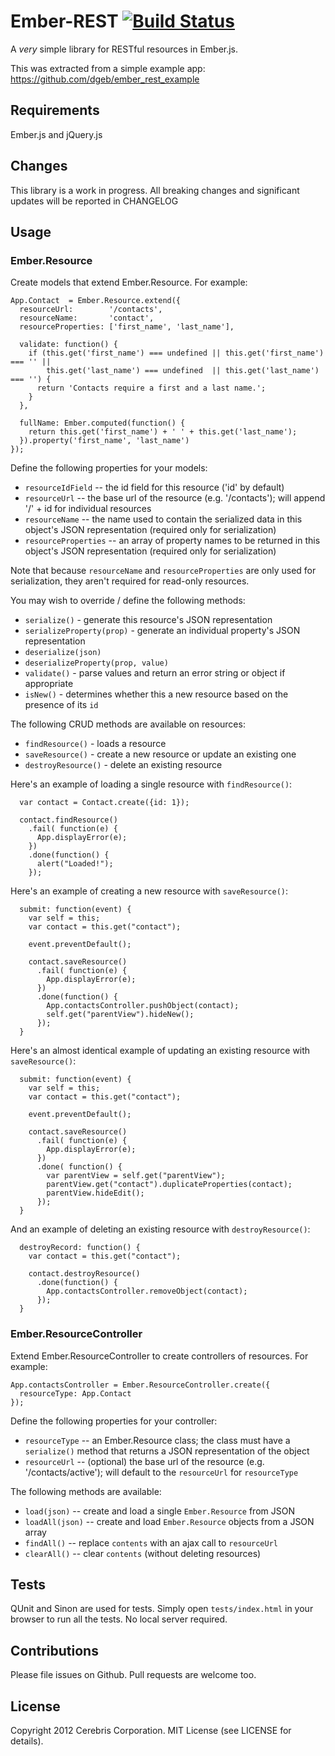 # Ember-REST  [![Build Status](https://secure.travis-ci.org/cerebris/ember-rest.png)](http://travis-ci.org/cerebris/ember-rest)

A *very* simple library for RESTful resources in Ember.js.

This was extracted from a simple example app:
https://github.com/dgeb/ember_rest_example

## Requirements

Ember.js and jQuery.js

## Changes

This library is a work in progress. All breaking changes and significant updates will be reported in CHANGELOG

## Usage

### Ember.Resource

Create models that extend Ember.Resource. For example:

```
App.Contact  = Ember.Resource.extend({
  resourceUrl:        '/contacts',
  resourceName:       'contact',
  resourceProperties: ['first_name', 'last_name'],

  validate: function() {
    if (this.get('first_name') === undefined || this.get('first_name') === '' ||
        this.get('last_name') === undefined  || this.get('last_name') === '') {
      return 'Contacts require a first and a last name.';
    }
  },

  fullName: Ember.computed(function() {
    return this.get('first_name') + ' ' + this.get('last_name');
  }).property('first_name', 'last_name')
});
```

Define the following properties for your models:

 * `resourceIdField` -- the id field for this resource ('id' by default)
 * `resourceUrl` -- the base url of the resource (e.g. '/contacts'); will append '/' + id for individual resources
 * `resourceName` -- the name used to contain the serialized data in this object's JSON representation (required only for serialization)
 * `resourceProperties` -- an array of property names to be returned in this object's JSON representation (required only for serialization)

Note that because `resourceName` and `resourceProperties` are only used for serialization, they aren't required for read-only resources.

You may wish to override / define the following methods:

 * `serialize()` - generate this resource's JSON representation
 * `serializeProperty(prop)` - generate an individual property's JSON representation
 * `deserialize(json)`
 * `deserializeProperty(prop, value)`
 * `validate()` - parse values and return an error string or object if appropriate
 * `isNew()` - determines whether this a new resource based on the presence of its `id`

The following CRUD methods are available on resources:

 * `findResource()` - loads a resource
 * `saveResource()` - create a new resource or update an existing one
 * `destroyResource()` - delete an existing resource

Here's an example of loading a single resource with `findResource()`:

```
  var contact = Contact.create({id: 1});

  contact.findResource()
    .fail( function(e) {
      App.displayError(e);
    })
    .done(function() {
      alert("Loaded!");
    });
```


Here's an example of creating a new resource with `saveResource()`:

```
  submit: function(event) {
    var self = this;
    var contact = this.get("contact");

    event.preventDefault();

    contact.saveResource()
      .fail( function(e) {
        App.displayError(e);
      })
      .done(function() {
        App.contactsController.pushObject(contact);
        self.get("parentView").hideNew();
      });
  }
```

Here's an almost identical example of updating an existing resource with `saveResource()`:

```
  submit: function(event) {
    var self = this;
    var contact = this.get("contact");

    event.preventDefault();

    contact.saveResource()
      .fail( function(e) {
        App.displayError(e);
      })
      .done( function() {
        var parentView = self.get("parentView");
        parentView.get("contact").duplicateProperties(contact);
        parentView.hideEdit();
      });
  }
```

And an example of deleting an existing resource with `destroyResource()`:

```
  destroyRecord: function() {
    var contact = this.get("contact");

    contact.destroyResource()
      .done(function() {
        App.contactsController.removeObject(contact);
      });
  }
```

### Ember.ResourceController

Extend Ember.ResourceController to create controllers of resources. For example:

```
App.contactsController = Ember.ResourceController.create({
  resourceType: App.Contact
});
```

Define the following properties for your controller:

 * `resourceType` -- an Ember.Resource class; the class must have a `serialize()` method that returns a JSON representation of the object
 * `resourceUrl` -- (optional) the base url of the resource (e.g. '/contacts/active'); will default to the `resourceUrl` for `resourceType`

The following methods are available:

 * `load(json)` -- create and load a single `Ember.Resource` from JSON
 * `loadAll(json)` -- create and load `Ember.Resource` objects from a JSON array
 * `findAll()` -- replace `contents` with an ajax call to `resourceUrl`
 * `clearAll()` -- clear `contents` (without deleting resources)

## Tests

QUnit and Sinon are used for tests. Simply open `tests/index.html` in your browser to run all the tests. No local server required.

## Contributions

Please file issues on Github. Pull requests are welcome too.

## License

Copyright 2012 Cerebris Corporation. MIT License (see LICENSE for details).
